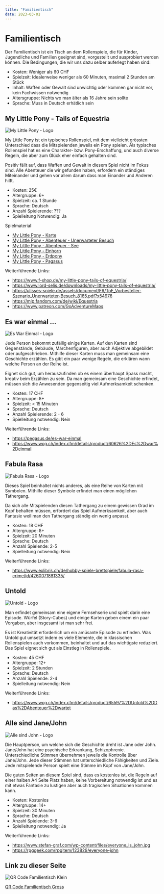 ```yaml
---
title: "Familientisch"
date: 2023-03-01
---
```


# Familientisch

Der Familientisch ist ein Tisch an dem Rollenspiele, die für Kinder, Jugendliche und Familien geeignet sind, vorgestellt und ausprobiert werden können. Die Bedingungen, die wir uns dazu selber auferlegt haben sind:

- Kosten: Weniger als 60 CHF
- Spielzeit: Idealerweise weniger als 60 Minuten, maximal 2 Stunden am Stück
- Inhalt: Waffen oder Gewalt sind unwichtig oder kommen gar nicht vor, kein Fachwissen notwendig
- Altersgruppe: Nichts wo man älter als 16 Jahre sein sollte
- Sprache: Muss in Deutsch erhätlich sein

## My Little Pony - Tails of Equestria

![My Little Pony - Logo](My-Little-Pony-Logo.jpg)

My Little Pony ist ein typisches Rollenspiel, mit dem vielleicht grössten Unterschied dass die Mitspielenden jeweils ein Pony spielen. Als typisches Rollenspiel hat es eine Charakter- bzw. Pony-Erschaffung, und auch diverse Regeln, die aber zum Glück eher einfach gehalten sind.

Positiv fällt auf, dass Waffen und Gewalt in diesem Spiel nicht im Fokus sind. Alle Abenteuer die wir gefunden haben, erfordern ein ständiges Miteinander und gehen vor allem darum dass man Einander und Anderen hilft.

- Kosten: 25€
- Altergruppe: 6+
- Spielzeit: ca. 1 Stunde
- Sprache: Deutsch
- Anzahl Spielerende: ???
- Spielleitung Notwendig: Ja

Spielmaterial

- [My Little Pony - Karte](My-Little-Pony-Weltkarte.jpg)
- [My Little Pony - Abenteuer - Unerwarteter Besuch](My-Little-Pony-Unterwarteter-Besuch.pdf)
- [My Little Pony - Abenteuer - See](My-Little-Pony-See.png)
- [My Little Pony - Einhorn](Einhorn_A6.pdf)
- [My Little Pony - Erdpony](Erdpony_A6.pdf)
- [My Little Pony - Pagasus](Pegasus_A6.pdf)

Weiterführende Links:

- https://www.f-shop.de/my-little-pony-tails-of-equestria/
- https://www.lord-selis.de/downloads/my-little-pony-tails-of-equestria/
- https://ulisses-spiele.de/assets/document/F6/ToE_Vorbesteller-Szenario_Unerwarteter-Besuch_8165.pdf?x54976
- https://mlp.fandom.com/de/wiki/Equestria
- https://www.patreon.com/GoAdventureMaps

## Es war einmal ...

![Es War Einmal - Logo](Es-War-Einmal-Logo.jpg)

Jede Person bekommt zufällig einige Karten. Auf den Karten sind Gegenstände, Gebäude, Märchenfiguren, aber auch Adjektive abgebildet oder aufgeschrieben. Mithilfe dieser Karten muss man gemeinsam eine Geschichte erzählen. Es gibt ein paar wenige Regeln, die erklären wann welche Person an der Reihe ist.

Eignet sich gut, um herauszufinden ob es einem überhaupt Spass macht, kreativ beim Erzählen zu sein. Da man gemeinsam eine Geschichte erfindet, müssen sich die Anwesenden gegenseitig viel Aufmerksamkeit schenken.

- Kosten: 17 CHF
- Altergruppe: 8+
- Spielzeit: < 15 Minuten
- Sprache: Deutsch
- Anzahl Spielerende: 2 - 6
- Spielleitung notwendig: Nein

Weiterführende Links:

- https://pegasus.de/es-war-einmal
- https://www.wog.ch/index.cfm/details/product/60626%2DEs%2Dwar%2Deinmal

## Fabula Rasa

![Fabula Rasa - Logo](Fabula-Rasa-Logo.jpg)

Dieses Spiel beinhaltet nichts anderes, als eine Reihe von Karten mit Symbolen. Mithilfe dieser Symbole erfindet man einen möglichen Tathergang.

Da sich alle Mitspielenden diesen Tathergang zu einem gewissen Grad im Kopf behalten müssen, erfordert das Spiel Aufmerksamkeit, aber auch Fantasie weil man den Tathergang ständig ein wenig anpasst.

- Kosten: 18 CHF
- Altergruppe: 8+
- Spielzeit: 20 Minuten
- Sprache: Deutsch
- Anzahl Spielende: 2-5
- Spielleitung notwendig: Nein

Weiterführende Links:

- https://www.exlibris.ch/de/hobby-spiele-brettspiele/fabula-rasa-crime/id/4260071881335/

## Untold

![Untold - Logo](Untold-Logo.jpg)

Man erfindet gemeinsam eine eigene Fernsehserie und spielt darin eine Episode. Würfel (Story-Cubes) und einige Karten geben einem ein paar Vorgaben, aber insgesamt ist man sehr frei.

Es ist Kreativität erforderlich um ein amüsante Episode zu erfinden. Was Untold gut umsetzt indem es viele Elemente, die in klassischen Rollenspielen auch vorkommen, beinhaltet und auf das wichtigste reduziert. Das Spiel eignet sich gut als Einstieg in Rollenspiele.

- Kosten: 45 CHF
- Altergruppe: 12+
- Spielzeit: 2 Stunden
- Sprache: Deutsch
- Anzahl Spielende: 2-4
- Spielleitung notwendig: Nein

Weiterführende Links:

- https://www.wog.ch/index.cfm/details/product/65597%2DUntold%2DDas%2DAbenteuer%2Dwartet

## Alle sind Jane/John

![Alle sind John - Logo](Alle-sind-John-Logo.jpg)

Die Hauptperson, um welche sich die Geschichte dreht ist Jane oder John. Jane/John hat eine psychische Erkrankung, Schizophrenie. Unterschiedliche Stimmen übernehmen jeweils die Kontrolle über Jane/John. Jede dieser Stimmen hat unterschiedliche Fähigkeiten und Ziele. Jede mitspielende Person spielt eine Stimme im Kopf von Jane/John.

Die guten Seiten an diesem Spiel sind, dass es kostenlos ist, die Regeln auf einer halben A4 Seite Platz haben, keine Vorbereitung notwendig ist und es mit etwas Fantasie zu lustigen aber auch tragischen Situationen kommen kann. 

- Kosten: Kostenlos
- Altergruppe: 14+
- Spielzeit: 30 Minuten
- Sprache: Deutsch
- Anzahl Spielende: 3-6
- Spielleitung notwendig: Ja

Weiterführende Links:

- https://www.stefan-graf.com/wp-content/files/everyone_is_john.jpg
- https://rpggeek.com/rpgitem/123829/everyone-john

## Link zu dieser Seite

![QR Code Familientisch Klein](qr-code-256.png)

[QR Code Familientisch Gross](qr-code.png)

